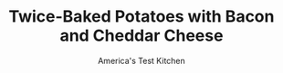 ---
layout: ../../layouts/MarkdownPostLayout.astro
title: Twice-Baked Potatoes with Bacon and Cheddar Cheese
author: America's Test Kitchen
pubDate: 2023-03-15
description: "The elusive goal: crisp, sturdy skins."
image_url: https://res.cloudinary.com/hksqkdlah/image/upload/ar_1:1,c_fill,dpr_2.0,f_auto,fl_lossy.progressive.strip_profile,g_faces:auto,q_auto:low,w_344/SFS_TwiceBakedPotatoesBaconCheddar-157_yxgycq
tags: ["Side Dishes","Potatoes"]
calories: 2063
protein: 13
carbohydrates: 36
fats: 
fiber: 2
ingredients: ["4 (8- to 10-ounce), russet potatoes, unpeeled","1/4 teaspoon, table salt","4 slices, bacon, cut into ½-inch pieces","5 tablespoons, unsalted butter, melted, divided","1/4 cup, sour cream","1/4 teaspoon, pepper","3 ounces, sharp cheddar cheese, shredded (¾ cup)","4 , scallions, sliced thin"]
serves: 4
time: "2½ hours"
instructions: ["Adjust oven rack to middle position and heat oven to 450 degrees. Prick each potato lightly with fork in 6 places. Dissolve 1 tablespoon salt in ½ cup water in large bowl. Add potatoes and toss so exteriors are evenly moistened. Place potatoes on wire rack set in rimmed baking sheet. Bake until centers register 205 degrees, 50 minutes to 1 hour. Let potatoes cool for 15 minutes. Reduce oven temperature to 400 degrees.","While potatoes bake, cook bacon in 12-inch ovensafe nonstick skillet over medium heat until crispy, 5 to 7 minutes. Using slotted spoon, transfer bacon to paper towel–lined plate; set aside. Discard fat in skillet or reserve for another use. Wipe skillet clean with paper towels.","With potatoes sitting on flat sides, cut off top ¼ inch and discard. Using fork, carefully remove potato flesh from remaining portion of potato by poking and twisting at insides to loosen, leaving ¼-inch wall all around inside of potato. Transfer potato flesh to medium bowl. Set aside potato shells.","Using potato masher, mash potato flesh until smooth. Stir in 3 tablespoons melted butter, sour cream, pepper, and salt until incorporated. Stir in cheddar, scallions, and bacon until combined. Season with salt and pepper to taste.","Divide filling evenly among potato shells (scant ¾ cup each), mounding filling over tops of potatoes. Fluff up top of filling with tines of fork. Brush 1 tablespoon melted butter in now-empty skillet and place potatoes in skillet. Brush remaining 1 tablespoon melted butter over tops of potatoes.","Bake until potatoes are warmed through and beginning to brown on top, 20 to 23 minutes. Let cool for 10 minutes before serving.","TO MAKE AHEAD: At the end of step 4, let potatoes cool completely. Cover with plastic wrap and refrigerate for up to 24 hours. To serve, continue with step 5, increasing baking time by 10 minutes."]
nutrition: ["919 mg Potassium","271 mg Phosphorus","195 mg Calcium","1 mg Iron","56 mg Magnesium","493 mg Sodium","1 mg Zinc","36 g Fat","3 mg Niacin (B3)","11 g Monounsaturated","2 g Polyunsaturated","12 mg Vitamin C","86 mg Cholesterol","18 g Saturated","2 g Fiber","38 µg Folate (food)","2 g Sugars","21 µg Vitamin K","191 g Water","36 g Carbs","38 µg Folate equivalent (total)","13 g Protein","209 µg Vitamin A","515 kcal Energy","2063 calories"]
notes: "Try to find potatoes of equal size and weight to ensure even cooking. Larger potatoes will work, but the baking time in step 1 will be longer. This recipe can easily be doubled."
---